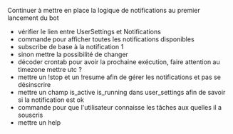 Continuer à mettre en place la logique de notifications au premier lancement du bot
- vérifier le lien entre UserSettings et Notifications
- commande pour afficher toutes les notifications disponibles
- subscribe de base à la notification 1
- sinon mettre la possibilité de changer
- décoder crontab pour avoir la prochaine exécution, faire attention au timezone mettre utc ?
- mettre un !stop et un !resume afin de gérer les notifications et pas se désinscrire
- mettre un champ is_active is_running dans user_settings afin de savoir si la notification est ok
- commande pour que l'utilisateur connaisse les tâches aux quelles il a souscris
- mettre un help <command>
